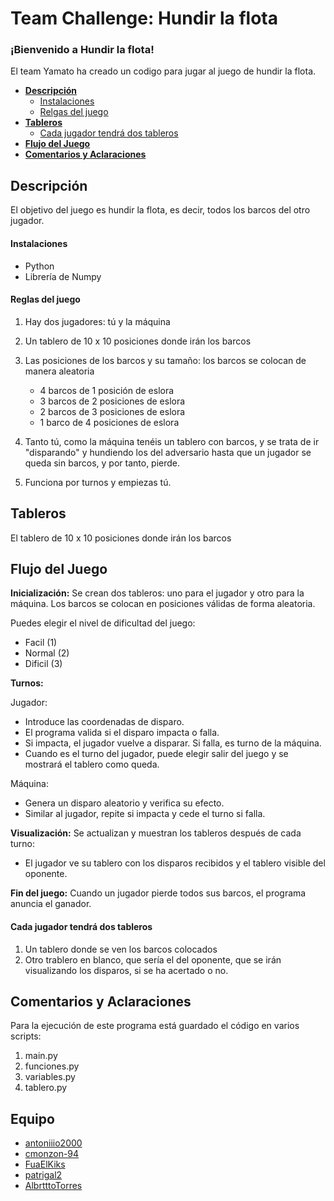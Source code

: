 # Team Challenge: Hundir la flota


### ¡Bienvenido a Hundir la flota!
El team Yamato ha creado un codigo para jugar al juego de hundir la flota.


  - [**Descripción**](#descripción)
    - [Instalaciones](#instalaciones)
    - [Relgas del juego](#reglas-del-juego)
  - [**Tableros**](#comentarios-y-aclaraciones)
    - [Cada jugador tendrá dos tableros](#Cada-jugador-tendrá-dos-tableros)
  - [**Flujo del Juego**](#flujo-del-juego)
  - [**Comentarios y Aclaraciones**](#comentarios-y-aclaraciones)


## Descripción

El objetivo del juego es hundir la flota, es decir, todos los barcos del otro jugador.

#### Instalaciones
- Python
- Librería de Numpy

#### Reglas del juego

1. Hay dos jugadores: tú y la máquina
2. Un tablero de 10 x 10 posiciones donde irán los barcos
3. Las posiciones de los barcos y su tamaño: los barcos se colocan de manera aleatoria

    * 4 barcos de 1 posición de eslora
    * 3 barcos de 2 posiciones de eslora
    * 2 barcos de 3 posiciones de eslora
    * 1 barco de 4 posiciones de eslora

4. Tanto tú, como la máquina tenéis un tablero con barcos, y se trata de ir "disparando" y hundiendo los del adversario hasta que un jugador se queda sin barcos, y por tanto, pierde.

5. Funciona por turnos y empiezas tú.

## Tableros

El tablero de 10 x 10 posiciones donde irán los barcos

## Flujo del Juego

**Inicialización:**
Se crean dos tableros: uno para el jugador y otro para la máquina.
Los barcos se colocan en posiciones válidas de forma aleatoria.

Puedes elegir el nivel de dificultad del juego:
- Facil (1)
- Normal (2)
- Dificil (3)

**Turnos:**

Jugador:
- Introduce las coordenadas de disparo.
- El programa valida si el disparo impacta o falla.
- Si impacta, el jugador vuelve a disparar. Si falla, es turno de la máquina.
- Cuando es el turno del jugador, puede elegir salir del juego y se mostrará el tablero como queda.

Máquina:
- Genera un disparo aleatorio y verifica su efecto.
- Similar al jugador, repite si impacta y cede el turno si falla.
  
**Visualización:**
Se actualizan y muestran los tableros después de cada turno:
 - El jugador ve su tablero con los disparos recibidos y el tablero visible del oponente.

**Fin del juego:**
Cuando un jugador pierde todos sus barcos, el programa anuncia el ganador.

#### Cada jugador tendrá dos tableros
1. Un tablero donde se ven los barcos colocados
2. Otro trablero en blanco, que sería el del oponente, que se irán visualizando los disparos, si se ha acertado o no.


## Comentarios y Aclaraciones
Para la ejecución de este programa está guardado el código en varios scripts:

1. main.py
2. funciones.py
3. variables.py
4. tablero.py

## Equipo
- [antoniiio2000](https://github.com/antoniiio2000)
- [cmonzon-94](https://github.com/cmonzon-94)
- [FuaElKiks](https://github.com/FuaElkiks)
- [patrigal2](https://github.com/patrigal2)
- [AlbrtttoTorres](https://github.com/AlbertttoTorres)

